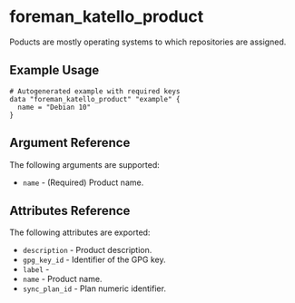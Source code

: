 
# foreman_katello_product


Poducts are mostly operating systems to which repositories are assigned.


## Example Usage

```
# Autogenerated example with required keys
data "foreman_katello_product" "example" {
  name = "Debian 10"
}
```


## Argument Reference

The following arguments are supported:

- `name` - (Required) Product name.


## Attributes Reference

The following attributes are exported:

- `description` - Product description.
- `gpg_key_id` - Identifier of the GPG key.
- `label` - 
- `name` - Product name.
- `sync_plan_id` - Plan numeric identifier.

